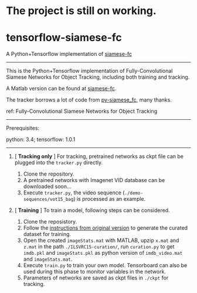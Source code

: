 # The project is still on working.
# tensorflow-siamese-fc
A Python+Tensorflow implementation of [siamese-fc](https://github.com/bertinetto/siamese-fc)

- - - -
This is the Python+Tensorflow implementation of Fully-Convolutional Siamese Networks for Object Tracking, including both training and tracking.

A Matlab version can be found at [siamese-fc](https://github.com/bertinetto/siamese-fc).

The tracker borrows a lot of code from [py-siamese_fc](https://github.com/GreenKing/py-siamese_fc), many thanks.

ref: Fully-Convolutional Siamese Networks for Object Tracking
- - - -

Prerequisites:

python: 3.4; tensorflow: 1.0.1
- - - -

1. [ **Tracking only** ] For tracking, pretrained networks as ckpt file can be plugged into the `tracker.py` directly.
   1. Clone the repository.
   2. A pretrained networks with Imagenet VID database can be downloaded soon...
   3. Execute `tracker.py`, the video sequence (`./demo-sequences/vot15_bag`) is processed as an example.
   
2. [ **Training** ] To train a model, following steps can be considered.
   1. Clone the reposistory.
   2. Follow the [instructions from original version](https://github.com/bertinetto/siamese-fc/tree/master/ILSVRC15-curation) to generate the curated dataset for training.
   3. Open the created `imageStats.mat` with MATLAB, upzip `x.mat` and `z.mat` in the path `./ILSVRC15-curation/`, run `curation.py` to get `imdb.pkl` and `imageStats.pkl` as python version of `imdb_video.mat` and `imageStats.mat`.
   4. Execute `train.py` to train your own model. Tensorboard can also be used during this phase to monitor variables in the network.
   5. Parameters of networks are saved as ckpt files in `./ckpt` for tracking.